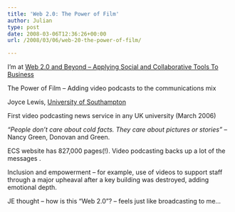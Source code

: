 ```yaml
---
title: 'Web 2.0: The Power of Film'
author: Julian
type: post
date: 2008-03-06T12:36:26+00:00
url: /2008/03/06/web-20-the-power-of-film/

---
```

I’m at [Web 2.0 and Beyond &#8211; Applying Social and Collaborative Tools To Business][1]

The Power of Film &#8211; Adding video podcasts to the communications mix

Joyce Lewis, [University of Southampton][2]

First video podcasting news service in any UK university (March 2006)

_&#8220;People don&#8217;t care about cold facts. They care about pictures or stories&#8221;_ &#8211; Nancy Green, Donovan and Green.

ECS website has 827,000 pages(!). Video podcasting backs up a lot of the messages .

Inclusion and empowerment &#8211; for example, use of videos to support staff through a major upheaval after a key building was destroyed, adding emotional depth.

JE thought &#8211; how is this &#8220;Web 2.0&#8221;? &#8211; feels just like broadcasting to me&#8230;

 [1]: http://www.focusbiz.co.uk/conferences/web2.0/
 [2]: http://www.ecs.soton.ac.uk/